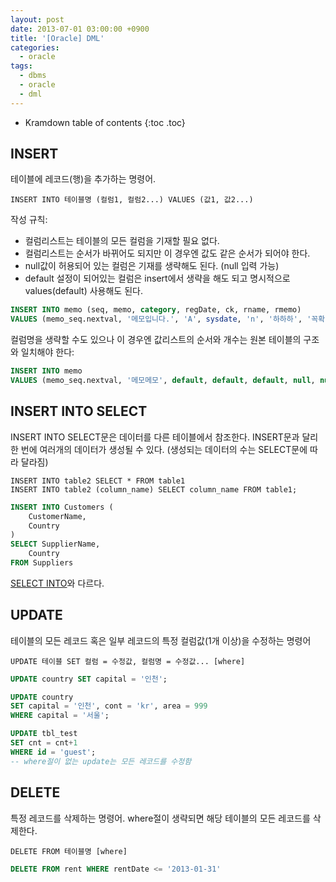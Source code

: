 ```yaml
---
layout: post
date: 2013-07-01 03:00:00 +0900
title: '[Oracle] DML'
categories:
  - oracle
tags:
  - dbms
  - oracle
  - dml
---
```


* Kramdown table of contents
{:toc .toc}

## INSERT

테이블에 레코드(행)을 추가하는 명령어.

```
INSERT INTO 테이블명 (컬럼1, 컬럼2...) VALUES (값1, 값2...)
```

작성 규칙:
- 컬럼리스트는 테이블의 모든 컬럼을 기재할 필요 없다.
- 컬럼리스트는 순서가 바뀌어도 되지만 이 경우엔 값도 같은 순서가 되어야 한다.
- null값이 허용되어 있는 컬럼은 기재를 생략해도 된다. (null 입력 가능)
- default 설정이 되어있는 컬럼은 insert에서 생략을 해도 되고 명시적으로 values(default) 사용해도 된다.

```sql
INSERT INTO memo (seq, memo, category, regDate, ck, rname, rmemo)
VALUES (memo_seq.nextval, '메모입니다.', 'A', sysdate, 'n', '하하하', '꼭확인바람')
```

컬럼명을 생략할 수도 있으나 이 경우엔 값리스트의 순서와 개수는 원본 테이블의 구조와 일치해야 한다:

```sql
INSERT INTO memo
VALUES (memo_seq.nextval, '메모메모', default, default, default, null, null)
```

## INSERT INTO SELECT
INSERT INTO SELECT문은 데이터를 다른 테이블에서 참조한다. INSERT문과 달리 한 번에 여러개의 데이터가 생성될 수 있다. (생성되는 데이터의 수는 SELECT문에 따라 달라짐)

```
INSERT INTO table2 SELECT * FROM table1
INSERT INTO table2 (column_name) SELECT column_name FROM table1;
```

```sql
INSERT INTO Customers (
    CustomerName,
    Country
)
SELECT SupplierName,
    Country
FROM Suppliers
```

[SELECT INTO](https://www.w3schools.com/sql/sql_select_into.asp)와 다르다.

## UPDATE

테이블의 모든 레코드 혹은 일부 레코드의 특정 컬럼값(1개 이상)을 수정하는 명령어

```
UPDATE 테이블 SET 컬럼 = 수정값, 컬럼명 = 수정값... [where]
```

```sql
UPDATE country SET capital = '인천';

UPDATE country
SET capital = '인천', cont = 'kr', area = 999
WHERE capital = '서울';

UPDATE tbl_test
SET cnt = cnt+1
WHERE id = 'guest';
-- where절이 없는 update는 모든 레코드를 수정함
```

## DELETE

특정 레코드를 삭제하는 명령어. where절이 생략되면 해당 테이블의 모든 레코드를 삭제한다.

```
DELETE FROM 테이블명 [where]
```

```sql
DELETE FROM rent WHERE rentDate <= '2013-01-31'
```
